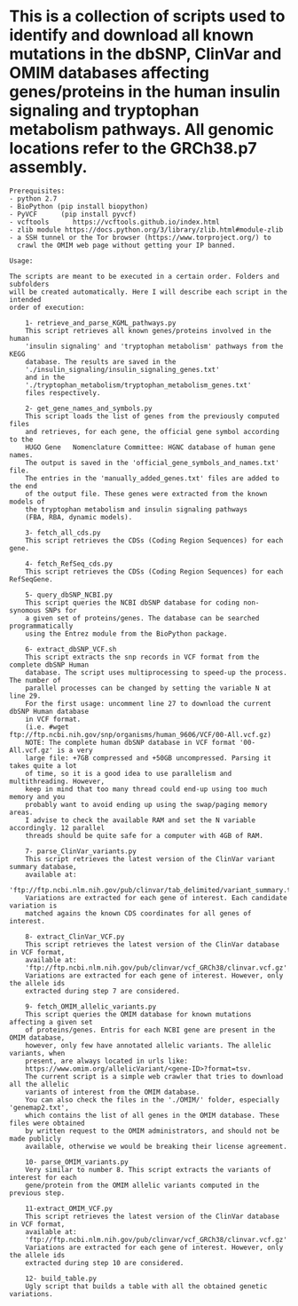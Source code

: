 # This is a collection of scripts used to identify and download all known mutations in the dbSNP, ClinVar and OMIM databases affecting genes/proteins in the human insulin signaling and tryptophan metabolism pathways. All genomic locations refer to the GRCh38.p7 assembly.

	Prerequisites:
	- python 2.7
	- BioPython (pip install biopython)
	- PyVCF 	 (pip install pyvcf)
	- vcftools		https://vcftools.github.io/index.html
	- zlib module https://docs.python.org/3/library/zlib.html#module-zlib
	- a SSH tunnel or the Tor browser (https://www.torproject.org/) to 
	  crawl the OMIM web page without getting your IP banned.

	Usage:

	The scripts are meant to be executed in a certain order. Folders and subfolders 
	will be created automatically. Here I will describe each script in the intended 
	order of execution:

		1- retrieve_and_parse_KGML_pathways.py
		This script retrieves all known genes/proteins involved in the human 
		'insulin signaling' and 'tryptophan metabolism' pathways from the KEGG
		database. The results are saved in the 
		'./insulin_signaling/insulin_signaling_genes.txt' 
		and in the
		'./tryptophan_metabolism/tryptophan_metabolism_genes.txt' 
		files respectively.
		
		2- get_gene_names_and_symbols.py
		This script loads the list of genes from the previously computed files
		and retrieves, for each gene, the official gene symbol according to the 
		HUGO Gene 	Nomenclature Committee: HGNC database of human gene names.
		The output is saved in the 'official_gene_symbols_and_names.txt' file.
		The entries in the 'manually_added_genes.txt' files are added to the end
		of the output file. These genes were extracted from the known models of
		the tryptophan metabolism and insulin signaling pathways 
		(FBA, RBA, dynamic models).
		
		3- fetch_all_cds.py
		This script retrieves the CDSs (Coding Region Sequences) for each gene.
		
		4- fetch_RefSeq_cds.py
		This script retrieves the CDSs (Coding Region Sequences) for each RefSeqGene.
		
		5- query_dbSNP_NCBI.py
		This script queries the NCBI dbSNP database for coding non-synomous SNPs for 
		a given set of proteins/genes. The database can be searched programmatically 
		using the Entrez module from the BioPython package.
		
		6- extract_dbSNP_VCF.sh
		This script extracts the snp records in VCF format from the complete dbSNP Human 
		database. The script uses multiprocessing to speed-up the process. The number of 
		parallel processes can be changed by setting the variable N at line 29.
		For the first usage: uncomment line 27 to download the current dbSNP Human database 
		in VCF format. 
		(i.e. #wget ftp://ftp.ncbi.nih.gov/snp/organisms/human_9606/VCF/00-All.vcf.gz)
		NOTE: The complete human dbSNP database in VCF format '00-All.vcf.gz' is a very
		large file: +7GB compressed and +50GB uncompressed. Parsing it takes quite a lot 
		of time, so it is a good idea to use parallelism and multithreading. However, 
		keep in mind that too many thread could end-up using too much memory and you
		probably want to avoid ending up using the swap/paging memory areas. 
		I advise to check the available RAM and set the N variable accordingly. 12 parallel
		threads should be quite safe for a computer with 4GB of RAM.
		
		7- parse_ClinVar_variants.py
		This script retrieves the latest version of the ClinVar variant summary database,
		available at:
		'ftp://ftp.ncbi.nlm.nih.gov/pub/clinvar/tab_delimited/variant_summary.txt.gz'.
		Variations are extracted for each gene of interest. Each candidate variation is
		matched agains the known CDS coordinates for all genes of interest.
		
		8- extract_ClinVar_VCF.py
		This script retrieves the latest version of the ClinVar database in VCF format,
		available at:
		'ftp://ftp.ncbi.nlm.nih.gov/pub/clinvar/vcf_GRCh38/clinvar.vcf.gz' 
		Variations are extracted for each gene of interest. However, only the allele ids 
		extracted during step 7 are considered. 
		
		9- fetch_OMIM_allelic_variants.py
		This script queries the OMIM database for known mutations affecting a given set 
		of proteins/genes. Entris for each NCBI gene are present in the OMIM database,
		however, only few have annotated allelic variants. The allelic variants, when
		present, are always located in urls like: 
		https://www.omim.org/allelicVariant/<gene-ID>?format=tsv.
		The current script is a simple web crawler that tries to download all the allelic
		variants of interest from the OMIM database.
		You can also check the files in the './OMIM/' folder, especially 'genemap2.txt',
		which contains the list of all genes in the OMIM database. These files were obtained
		by written request to the OMIM administrators, and should not be made publicly 
		available, otherwise we would be breaking their license agreement. 
		
		10- parse_OMIM_variants.py
		Very similar to number 8. This script extracts the variants of interest for each
		gene/protein from the OMIM allelic variants computed in the previous step.
		
		11-extract_OMIM_VCF.py
		This script retrieves the latest version of the ClinVar database in VCF format,
		available at:
		'ftp://ftp.ncbi.nlm.nih.gov/pub/clinvar/vcf_GRCh38/clinvar.vcf.gz' 
		Variations are extracted for each gene of interest. However, only the allele ids 
		extracted during step 10 are considered. 
		
		12- build_table.py
		Ugly script that builds a table with all the obtained genetic variations.	
